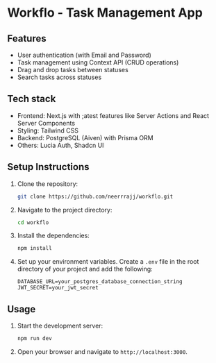 # Workflo - Task Management App

## Features

- User authentication (with Email and Password)
- Task management using Context API (CRUD operations)
- Drag and drop tasks between statuses
- Search tasks across statuses

## Tech stack

- Frontend: Next.js with ;atest features like Server Actions and React Server Components
- Styling: Tailwind CSS
- Backend: PostgreSQL (Aiven) with Prisma ORM
- Others: Lucia Auth, Shadcn UI

## Setup Instructions

1. Clone the repository:

   ```sh
   git clone https://github.com/neerrrajj/workflo.git
   ```

2. Navigate to the project directory:

   ```sh
   cd workflo
   ```

3. Install the dependencies:

   ```sh
   npm install
   ```

4. Set up your environment variables. Create a `.env` file in the root directory of your project and add the following:

   ```plaintext
   DATABASE_URL=your_postgres_database_connection_string
   JWT_SECRET=your_jwt_secret
   ```

## Usage

1. Start the development server:

   ```sh
   npm run dev
   ```

2. Open your browser and navigate to `http://localhost:3000`.
